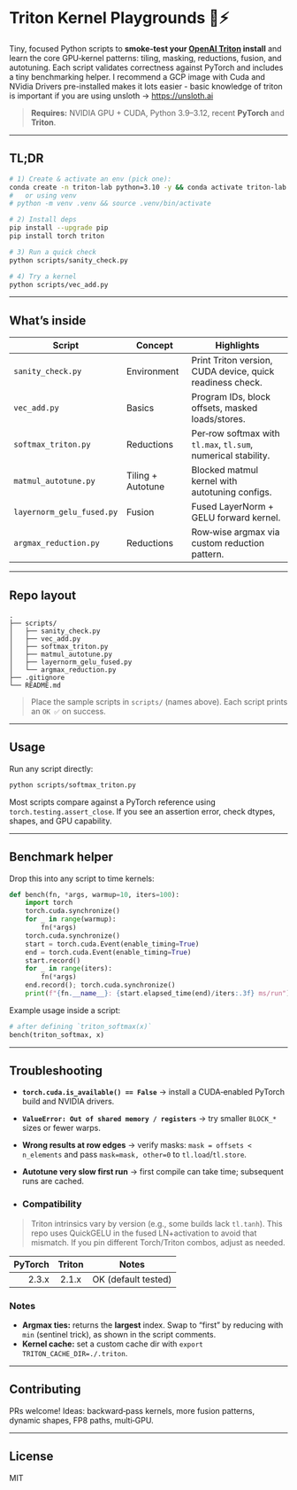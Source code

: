 # Triton Kernel Playgrounds 🧪⚡

Tiny, focused Python scripts to **smoke‑test your [OpenAI Triton](https://github.com/openai/triton) install** and learn the core GPU‑kernel patterns: tiling, masking, reductions, fusion, and autotuning. Each script validates correctness against PyTorch and includes a tiny benchmarking helper. I recommend a GCP image with Cuda and NVidia Drivers pre-installed makes it lots easier - basic knowledge of triton is important if you are using unsloth -> https://unsloth.ai

> **Requires:** NVIDIA GPU + CUDA, Python 3.9–3.12, recent **PyTorch** and **Triton**.

---

## TL;DR

```bash
# 1) Create & activate an env (pick one):
conda create -n triton-lab python=3.10 -y && conda activate triton-lab
#   or using venv
# python -m venv .venv && source .venv/bin/activate

# 2) Install deps
pip install --upgrade pip
pip install torch triton

# 3) Run a quick check
python scripts/sanity_check.py

# 4) Try a kernel
python scripts/vec_add.py
```

---

## What’s inside

| Script                    | Concept           | Highlights                                                    |
| ------------------------- | ----------------- | ------------------------------------------------------------- |
| `sanity_check.py`         | Environment       | Print Triton version, CUDA device, quick readiness check.     |
| `vec_add.py`              | Basics            | Program IDs, block offsets, masked loads/stores.              |
| `softmax_triton.py`       | Reductions        | Per‑row softmax with `tl.max`, `tl.sum`, numerical stability. |
| `matmul_autotune.py`      | Tiling + Autotune | Blocked matmul kernel with autotuning configs.                |
| `layernorm_gelu_fused.py` | Fusion            | Fused LayerNorm + GELU forward kernel.                        |
| `argmax_reduction.py`     | Reductions        | Row‑wise argmax via custom reduction pattern.                 |

---

## Repo layout

```text
.
├── scripts/
│   ├── sanity_check.py
│   ├── vec_add.py
│   ├── softmax_triton.py
│   ├── matmul_autotune.py
│   ├── layernorm_gelu_fused.py
│   └── argmax_reduction.py
├── .gitignore
└── README.md
```

> Place the sample scripts in `scripts/` (names above). Each script prints an `OK ✅` on success.

---

## Usage

Run any script directly:

```bash
python scripts/softmax_triton.py
```

Most scripts compare against a PyTorch reference using `torch.testing.assert_close`. If you see an assertion error, check dtypes, shapes, and GPU capability.

---

## Benchmark helper

Drop this into any script to time kernels:

```python
def bench(fn, *args, warmup=10, iters=100):
    import torch
    torch.cuda.synchronize()
    for _ in range(warmup):
        fn(*args)
    torch.cuda.synchronize()
    start = torch.cuda.Event(enable_timing=True)
    end = torch.cuda.Event(enable_timing=True)
    start.record()
    for _ in range(iters):
        fn(*args)
    end.record(); torch.cuda.synchronize()
    print(f"{fn.__name__}: {start.elapsed_time(end)/iters:.3f} ms/run")
```

Example usage inside a script:

```python
# after defining `triton_softmax(x)`
bench(triton_softmax, x)
```

---

## Troubleshooting

* **`torch.cuda.is_available() == False`** → install a CUDA‑enabled PyTorch build and NVIDIA drivers.
* **`ValueError: Out of shared memory / registers`** → try smaller `BLOCK_*` sizes or fewer warps.
* **Wrong results at row edges** → verify masks: `mask = offsets < n_elements` and pass `mask=mask, other=0` to `tl.load`/`tl.store`.
* **Autotune very slow first run** → first compile can take time; subsequent runs are cached.

* ### Compatibility
> Triton intrinsics vary by version (e.g., some builds lack `tl.tanh`). This repo uses QuickGELU in the fused LN+activation to avoid that mismatch. If you pin different Torch/Triton combos, adjust as needed.

| PyTorch | Triton | Notes                |
|--------:|:------:|----------------------|
| 2.3.x   | 2.1.x  | OK (default tested)  |

### Notes
- **Argmax ties:** returns the **largest** index. Swap to “first” by reducing with `min` (sentinel trick), as shown in the script comments.
- **Kernel cache:** set a custom cache dir with `export TRITON_CACHE_DIR=./.triton`.

---

## Contributing

PRs welcome! Ideas: backward‑pass kernels, more fusion patterns, dynamic shapes, FP8 paths, multi‑GPU.

---

## License

MIT
